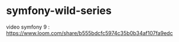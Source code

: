 # symfony-wild-series
video symfony 9 : https://www.loom.com/share/b555bdcfc5974c35b0b34af107fa9edc

